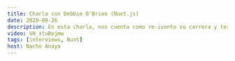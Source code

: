 ```yaml
---
title: Charla con Debbie O'Brien (Nuxt.js)
date: 2020-08-26
description: En esta charla, nos cuenta como re-ivento su carrera y termino trabajando en Nuxt, nos habla de su trabajo, consejos para empezar y contesta todas nuestras preguntas sobre el framework. Que es? Para que sirve? Cuando usarlo? Como llevarlo a produccion?
video: VH_xtuBojmw
tags: [interviews, Nuxt]
host: Nacho Anaya
---
```

